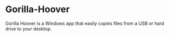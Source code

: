 # Gorilla-Hoover
Gorilla Hoover is a Windows app that easily copies files from a USB or hard drive to your desktop.

